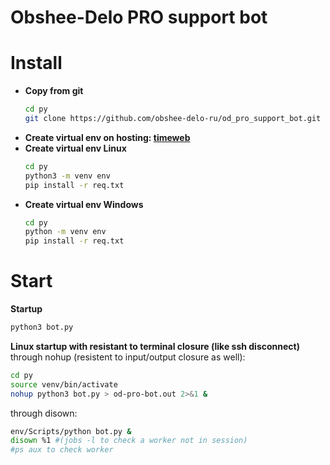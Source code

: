 # Obshee-Delo PRO support bot

# Install
<ul>
<li> <strong>Copy from git</strong>

```bash
cd py
git clone https://github.com/obshee-delo-ru/od_pro_support_bot.git
```

</li>

<li> <strong>Create virtual env on hosting: <a href="https://timeweb.com/ru/docs/virtualnyj-hosting/prilozheniya-i-frejmvorki/python-ustanovka-virtualenv/">timeweb</a></strong>

</li>

<li> <strong>Create virtual env Linux</strong>

```bash
cd py
python3 -m venv env
pip install -r req.txt
```

</li>
<li> <strong>Create virtual env Windows</strong>

```bash
cd py
python -m venv env
pip install -r req.txt
```

</li>

</ul>

# Start

<strong>Startup</strong>

```bash
python3 bot.py
```


<strong>Linux startup with resistant to terminal closure (like ssh disconnect)</strong>  
through nohup (resistent to input/output closure as well):
```bash
cd py
source venv/bin/activate
nohup python3 bot.py > od-pro-bot.out 2>&1 &
```

through disown:
```bash
env/Scripts/python bot.py &
disown %1 #(jobs -l to check a worker not in session)
#ps aux to check worker
```
